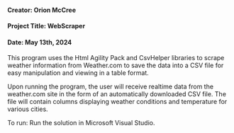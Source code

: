 ﻿#### Creator: Orion McCree

#### Project Title: WebScraper

#### Date: May 13th, 2024

This program uses the Html Agility Pack and CsvHelper libraries to scrape weather information
from Weather.com to save the data into a CSV file for easy manipulation and viewing in a table format.

Upon running the program, the user will receive realtime data from the weather.com site in the form of an
automatically downloaded CSV file. The file will contain columns displaying weather conditions and
temperature for various cities.

To run: Run the solution in Microsoft Visual Studio.
